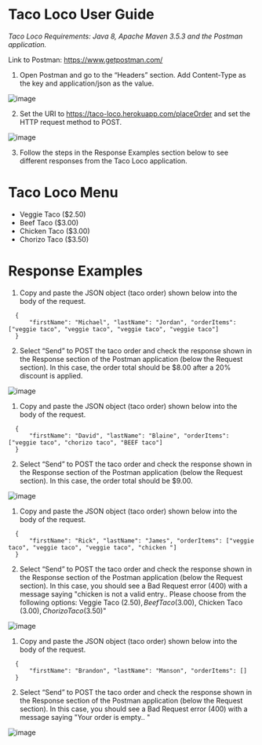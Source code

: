# **Taco Loco User Guide**

*Taco Loco Requirements: Java 8, Apache Maven 3.5.3 and the Postman application.*

Link to Postman: https://www.getpostman.com/


1. Open Postman and go to the “Headers” section. Add Content-Type as the key and application/json as the value.

![image](https://user-images.githubusercontent.com/15268672/41075077-fdd11008-69d8-11e8-8090-0468a3c1bf7d.png)

2. Set the URI to https://taco-loco.herokuapp.com/placeOrder and set the HTTP request method to POST.

![image](https://user-images.githubusercontent.com/15268672/41075095-0e855a1c-69d9-11e8-8d4a-0e6a7d745ee5.png)

3. Follow the steps in the Response Examples section below to see different responses from the Taco Loco application.

# **Taco Loco Menu**

- Veggie Taco ($2.50)
- Beef Taco ($3.00)
- Chicken Taco ($3.00)
- Chorizo Taco ($3.50)

# **Response Examples**

1. Copy and paste the JSON object (taco order) shown below into the body of the request.

```
  {
      "firstName": "Michael", "lastName": "Jordan", "orderItems": ["veggie taco", "veggie taco", "veggie taco", "veggie taco"]
  }
```

2. Select “Send” to POST the taco order and check the response shown in the Response section of the Postman application (below the Request section). In this case, the order total should be $8.00 after a 20% discount is applied.


![image](https://user-images.githubusercontent.com/15268672/41074805-d4d84974-69d7-11e8-9093-71a8734d7d6a.png)


1. Copy and paste the JSON object (taco order) shown below into the body of the request.

```
  {
      "firstName": "David", "lastName": "Blaine", "orderItems": ["veggie taco", "chorizo taco", "BEEF taco"]
  }
```

2. Select “Send” to POST the taco order and check the response shown in the Response section of the Postman application (below the Request section). In this case, the order total should be $9.00.


![image](https://user-images.githubusercontent.com/15268672/41074846-08336dee-69d8-11e8-903e-2a39b593fa07.png)


1. Copy and paste the JSON object (taco order) shown below into the body of the request.

```
  {
      "firstName": "Rick", "lastName": "James", "orderItems": ["veggie taco", "veggie taco", "veggie taco", "chicken "]
  }
```

2. Select “Send” to POST the taco order and check the response shown in the Response section of the Postman application (below the Request section). In this case, you should see a Bad Request error (400) with a message saying "chicken is not a valid entry.. Please choose from the following options: Veggie Taco ($2.50), Beef Taco ($3.00), Chicken Taco ($3.00), Chorizo Taco ($3.50)"


![image](https://user-images.githubusercontent.com/15268672/41075168-68330d5c-69d9-11e8-906e-ef6a22799d4c.png)


1. Copy and paste the JSON object (taco order) shown below into the body of the request.

```
  {
      "firstName": "Brandon", "lastName": "Manson", "orderItems": []
  }
```

2. Select “Send” to POST the taco order and check the response shown in the Response section of the Postman application (below the Request section). In this case, you should see a Bad Request error (400) with a message saying "Your order is empty.. "


![image](https://user-images.githubusercontent.com/15268672/41074933-6270d288-69d8-11e8-8e13-b3d6d37335fc.png)

